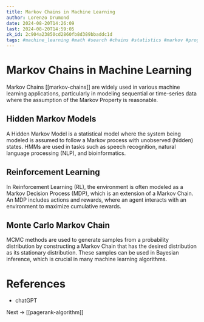 ```yaml
---
title: Markov Chains in Machine Learning
author: Lorenzo Drumond
date: 2024-08-20T14:26:09
last: 2024-08-20T14:59:05
zk_id: 2c904a23850cd2860fb8d389bbaddc1d
tags: #machine_learning #math #search #chains #statistics #markov #programming
---
```



# Markov Chains in Machine Learning

Markov Chains [[markov-chains]] are widely used in various machine learning applications, particularly in modeling sequential or time-series data where the assumption of the Markov Property is reasonable.

## Hidden Markov Models

A Hidden Markov Model is a statistical model where the system being modeled is assumed to follow a Markov process with unobserved (hidden) states. HMMs are used in tasks such as speech recognition, natural language processing (NLP), and bioinformatics.

## Reinforcement Learning

In Reinforcement Learning (RL), the environment is often modeled as a Markov Decision Process (MDP), which is an extension of a Markov Chain. An MDP includes actions and rewards, where an agent interacts with an environment to maximize cumulative rewards.

## Monte Carlo Markov Chain

MCMC methods are used to generate samples from a probability distribution by constructing a Markov Chain that has the desired distribution as its stationary distribution. These samples can be used in Bayesian inference, which is crucial in many machine learning algorithms.


# References

- chatGPT

Next -> [[pagerank-algorithm]]
